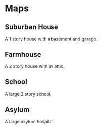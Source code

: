 # Maps

## Suburban House

A 1 story house with a basement and garage.

## Farmhouse

A 2 story house with an attic.

## School

A large 2 story school.

## Asylum

A large asylum hospital.
